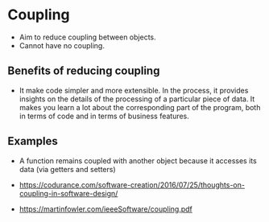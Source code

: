 # Coupling

- Aim to reduce coupling between objects.
- Cannot have no coupling.

## Benefits of reducing coupling

- It make code simpler and more extensible. In the process, it provides insights on the details of the processing of a particular piece of data. It makes you learn a lot about the corresponding part of the program, both in terms of code and in terms of business features.


## Examples

- A function remains coupled with another object because it accesses its data (via getters and setters)


- https://codurance.com/software-creation/2016/07/25/thoughts-on-coupling-in-software-design/
- https://martinfowler.com/ieeeSoftware/coupling.pdf
